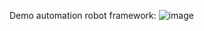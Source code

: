 Demo automation robot framework:
![image](https://github.com/meidasafira09/Automation-testing-with-robotframework/assets/87964858/4d57d35c-0625-4583-984e-f9dcdd2f52e1)
